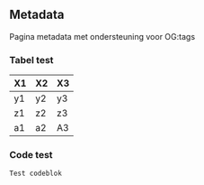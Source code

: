 ## Metadata

Pagina metadata met ondersteuning voor OG:tags

### Tabel test

| X1   | X2   | X3   |
| ---- | ---- | ---- |
| y1   | y2   | y3   |
| z1   | z2   | z3   |
| a1   | a2   | A3   |

### Code test

```twig
Test codeblok
```